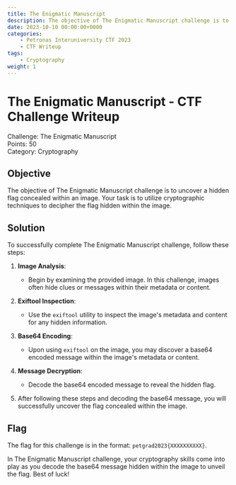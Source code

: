 ```yaml
---
title: The Enigmatic Manuscript
description: The objective of The Enigmatic Manuscript challenge is to uncover a hidden flag concealed within an image. Your task is to utilize cryptographic techniques to decipher the flag hidden within the image.
date: 2023-10-10 00:00:00+0000
categories:
    - Petronas Interuniversity CTF 2023
    - CTF Writeup
tags:
    - Cryptography
weight: 1     
---
```

# The Enigmatic Manuscript - CTF Challenge Writeup

Challenge: The Enigmatic Manuscript  
Points: 50  
Category: Cryptography  

## Objective
The objective of The Enigmatic Manuscript challenge is to uncover a hidden flag concealed within an image. Your task is to utilize cryptographic techniques to decipher the flag hidden within the image.

## Solution
To successfully complete The Enigmatic Manuscript challenge, follow these steps:

1. **Image Analysis**:
   - Begin by examining the provided image. In this challenge, images often hide clues or messages within their metadata or content.

2. **Exiftool Inspection**:
   - Use the `exiftool` utility to inspect the image's metadata and content for any hidden information.

3. **Base64 Encoding**:
   - Upon using `exiftool` on the image, you may discover a base64 encoded message within the image's metadata or content.

4. **Message Decryption**:
   - Decode the base64 encoded message to reveal the hidden flag.

5. After following these steps and decoding the base64 message, you will successfully uncover the flag concealed within the image.

## Flag
The flag for this challenge is in the format: `petgrad2023{XXXXXXXXXX}`.

In The Enigmatic Manuscript challenge, your cryptography skills come into play as you decode the base64 message hidden within the image to unveil the flag. Best of luck!
